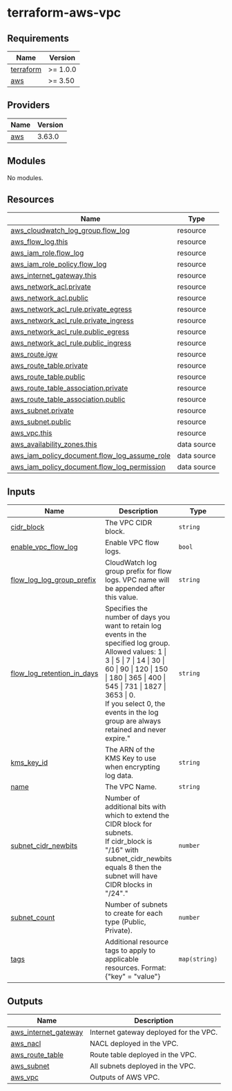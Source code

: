 # terraform-aws-vpc

<!-- BEGINNING OF PRE-COMMIT-TERRAFORM DOCS HOOK -->
## Requirements

| Name | Version |
|------|---------|
| <a name="requirement_terraform"></a> [terraform](#requirement\_terraform) | >= 1.0.0 |
| <a name="requirement_aws"></a> [aws](#requirement\_aws) | >= 3.50 |

## Providers

| Name | Version |
|------|---------|
| <a name="provider_aws"></a> [aws](#provider\_aws) | 3.63.0 |

## Modules

No modules.

## Resources

| Name | Type |
|------|------|
| [aws_cloudwatch_log_group.flow_log](https://registry.terraform.io/providers/hashicorp/aws/latest/docs/resources/cloudwatch_log_group) | resource |
| [aws_flow_log.this](https://registry.terraform.io/providers/hashicorp/aws/latest/docs/resources/flow_log) | resource |
| [aws_iam_role.flow_log](https://registry.terraform.io/providers/hashicorp/aws/latest/docs/resources/iam_role) | resource |
| [aws_iam_role_policy.flow_log](https://registry.terraform.io/providers/hashicorp/aws/latest/docs/resources/iam_role_policy) | resource |
| [aws_internet_gateway.this](https://registry.terraform.io/providers/hashicorp/aws/latest/docs/resources/internet_gateway) | resource |
| [aws_network_acl.private](https://registry.terraform.io/providers/hashicorp/aws/latest/docs/resources/network_acl) | resource |
| [aws_network_acl.public](https://registry.terraform.io/providers/hashicorp/aws/latest/docs/resources/network_acl) | resource |
| [aws_network_acl_rule.private_egress](https://registry.terraform.io/providers/hashicorp/aws/latest/docs/resources/network_acl_rule) | resource |
| [aws_network_acl_rule.private_ingress](https://registry.terraform.io/providers/hashicorp/aws/latest/docs/resources/network_acl_rule) | resource |
| [aws_network_acl_rule.public_egress](https://registry.terraform.io/providers/hashicorp/aws/latest/docs/resources/network_acl_rule) | resource |
| [aws_network_acl_rule.public_ingress](https://registry.terraform.io/providers/hashicorp/aws/latest/docs/resources/network_acl_rule) | resource |
| [aws_route.igw](https://registry.terraform.io/providers/hashicorp/aws/latest/docs/resources/route) | resource |
| [aws_route_table.private](https://registry.terraform.io/providers/hashicorp/aws/latest/docs/resources/route_table) | resource |
| [aws_route_table.public](https://registry.terraform.io/providers/hashicorp/aws/latest/docs/resources/route_table) | resource |
| [aws_route_table_association.private](https://registry.terraform.io/providers/hashicorp/aws/latest/docs/resources/route_table_association) | resource |
| [aws_route_table_association.public](https://registry.terraform.io/providers/hashicorp/aws/latest/docs/resources/route_table_association) | resource |
| [aws_subnet.private](https://registry.terraform.io/providers/hashicorp/aws/latest/docs/resources/subnet) | resource |
| [aws_subnet.public](https://registry.terraform.io/providers/hashicorp/aws/latest/docs/resources/subnet) | resource |
| [aws_vpc.this](https://registry.terraform.io/providers/hashicorp/aws/latest/docs/resources/vpc) | resource |
| [aws_availability_zones.this](https://registry.terraform.io/providers/hashicorp/aws/latest/docs/data-sources/availability_zones) | data source |
| [aws_iam_policy_document.flow_log_assume_role](https://registry.terraform.io/providers/hashicorp/aws/latest/docs/data-sources/iam_policy_document) | data source |
| [aws_iam_policy_document.flow_log_permission](https://registry.terraform.io/providers/hashicorp/aws/latest/docs/data-sources/iam_policy_document) | data source |

## Inputs

| Name | Description | Type | Default | Required |
|------|-------------|------|---------|:--------:|
| <a name="input_cidr_block"></a> [cidr\_block](#input\_cidr\_block) | The VPC CIDR block. | `string` | `"10.0.0.0/16"` | no |
| <a name="input_enable_vpc_flow_log"></a> [enable\_vpc\_flow\_log](#input\_enable\_vpc\_flow\_log) | Enable VPC flow logs. | `bool` | `true` | no |
| <a name="input_flow_log_log_group_prefix"></a> [flow\_log\_log\_group\_prefix](#input\_flow\_log\_log\_group\_prefix) | CloudWatch log group prefix for flow logs. VPC name will be appended after this value. | `string` | `"/aws/vpc/flowlogs"` | no |
| <a name="input_flow_log_retention_in_days"></a> [flow\_log\_retention\_in\_days](#input\_flow\_log\_retention\_in\_days) | Specifies the number of days you want to retain log events in the specified log group.<br>Allowed values: 1 \| 3 \| 5 \| 7 \| 14 \| 30 \| 60 \| 90 \| 120 \| 150 \| 180 \| 365 \| 400 \| 545 \| 731 \| 1827 \| 3653 \| 0.<br>If you select 0, the events in the log group are always retained and never expire." | `string` | `0` | no |
| <a name="input_kms_key_id"></a> [kms\_key\_id](#input\_kms\_key\_id) | The ARN of the KMS Key to use when encrypting log data. | `string` | `null` | no |
| <a name="input_name"></a> [name](#input\_name) | The VPC Name. | `string` | n/a | yes |
| <a name="input_subnet_cidr_newbits"></a> [subnet\_cidr\_newbits](#input\_subnet\_cidr\_newbits) | Number of additional bits with which to extend the CIDR block for subnets.<br>If cidr\_block is \"/16\" with subnet\_cidr\_newbits equals 8 then the subnet will have CIDR blocks in \"/24\"." | `number` | `8` | no |
| <a name="input_subnet_count"></a> [subnet\_count](#input\_subnet\_count) | Number of subnets to create for each type (Public, Private). | `number` | `3` | no |
| <a name="input_tags"></a> [tags](#input\_tags) | Additional resource tags to apply to applicable resources. Format: {"key" = "value"} | `map(string)` | `{}` | no |

## Outputs

| Name | Description |
|------|-------------|
| <a name="output_aws_internet_gateway"></a> [aws\_internet\_gateway](#output\_aws\_internet\_gateway) | Internet gateway deployed for the VPC. |
| <a name="output_aws_nacl"></a> [aws\_nacl](#output\_aws\_nacl) | NACL deployed in the VPC. |
| <a name="output_aws_route_table"></a> [aws\_route\_table](#output\_aws\_route\_table) | Route table deployed in the VPC. |
| <a name="output_aws_subnet"></a> [aws\_subnet](#output\_aws\_subnet) | All subnets deployed in the VPC. |
| <a name="output_aws_vpc"></a> [aws\_vpc](#output\_aws\_vpc) | Outputs of AWS VPC. |
<!-- END OF PRE-COMMIT-TERRAFORM DOCS HOOK -->
